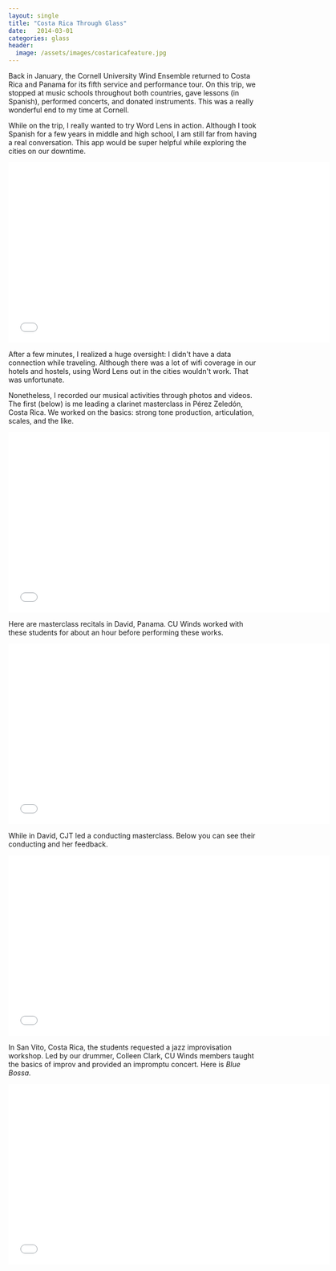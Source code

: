 ```yaml
---
layout: single
title: "Costa Rica Through Glass"
date:   2014-03-01
categories: glass
header:
  image: /assets/images/costaricafeature.jpg
---
```

Back in January, the Cornell University Wind Ensemble returned to Costa Rica and Panama for its fifth service and performance tour. On this trip, we stopped at music schools throughout both countries, gave lessons (in Spanish), performed concerts, and donated instruments. This was a really wonderful end to my time at Cornell.

While on the trip, I really wanted to try Word Lens in action. Although I took Spanish for a few years in middle and high school, I am still far from having a real conversation. This app would be super helpful while exploring the cities on our downtime.

<center><iframe width="640" height="360" src="//www.youtube.com/embed/pZKWW3rzT2Q" frameborder="0" allowfullscreen></iframe></center>

After a few minutes, I realized a huge oversight: I didn't have a data connection while traveling. Although there was a lot of wifi coverage in our hotels and hostels, using Word Lens out in the cities wouldn't work. That was unfortunate.

Nonetheless, I recorded our musical activities through photos and videos. The first (below) is me leading a clarinet masterclass in Pérez Zeledón, Costa Rica. We worked on the basics: strong tone production, articulation, scales, and the like.

<center><iframe width="640" height="360" src="//www.youtube.com/embed/er1Wb4qhmvM" frameborder="0" allowfullscreen></iframe></center>

Here are masterclass recitals in David, Panama. CU Winds worked with these students for about an hour before performing these works.

<center><iframe width="640" height="360" src="//www.youtube.com/embed/yHgZIo4STg4" frameborder="0" allowfullscreen></iframe></center>

While in David, CJT led a conducting masterclass. Below you can see their conducting and her feedback.

<center><iframe width="640" height="360" src="//www.youtube.com/embed/F9gFELtCal4" frameborder="0" allowfullscreen></iframe></center>

In San Vito, Costa Rica, the students requested a jazz improvisation workshop. Led by our drummer, Colleen Clark, CU Winds members taught the basics of improv and provided an impromptu concert. Here is <i>Blue Bossa.</i>

<center><iframe width="640" height="360" src="//www.youtube.com/embed/P7bC93Hf8Nc" frameborder="0" allowfullscreen></iframe></center>

